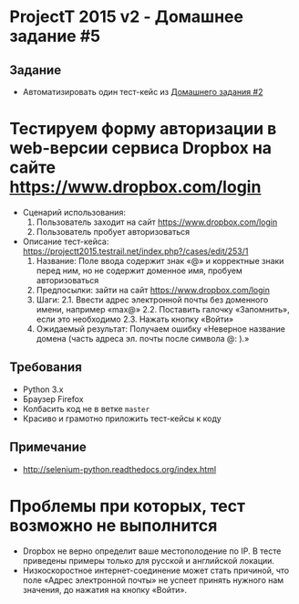 # ProjectT 2015 v2 - Домашнее задание #5
## Задание
- Автоматизировать один тест-кейс из [Домашнего задания #2](https://github.com/2gisprojectT/lesson_2_homework)
# Тестируем форму авторизации в web-версии сервиса Dropbox на сайте https://www.dropbox.com/login
- Сценарий использования:
    1. Пользователь заходит на сайт https://www.dropbox.com/login
    2. Пользователь пробует авторизоваться
- Описание тест-кейса: https://projectt2015.testrail.net/index.php?/cases/edit/253/1
    1. Название: Поле ввода содержит знак «@» и корректные знаки перед ним, но не содержит доменное имя, пробуем авторизоваться
    2. Предпосылки: зайти на сайт https://www.dropbox.com/login
    3. Шаги:
      2.1. Ввести адрес электронной почты без доменного имени, например «max@»
      2.2. Поставить галочку «Запомнить», если это необходимо
      2.3. Нажать кнопку «Войти»
    3. Ожидаемый результат: Получаем ошибку «Неверное название домена (часть адреса эл. почты после символа @: ).»
## Требования
- Python 3.x
- Браузер Firefox
- Колбасить код не в ветке `master`
- Красиво и грамотно приложить тест-кейсы к коду

## Примечание
- http://selenium-python.readthedocs.org/index.html
# Проблемы при которых, тест возможно не выполнится
- Dropbox не верно определит ваше местополодение по IP. В тесте приведены примеры только для русской и английской локации.
- Низкоскоростное интернет-соединение может стать причиной, что поле «Адрес электронной почты» не успеет принять нужного
 нам значения, до нажатия на кнопку «Войти».
